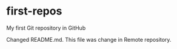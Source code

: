 # first-repos
My first Git repository in GitHub

Changed README.md. This file was change in Remote repository.
